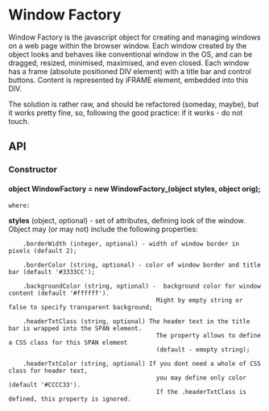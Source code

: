 # Window Factory

Window Factory is the javascript object for creating and managing windows on a web page within the browser window. Each window created by the object looks and behaves like conventional window in the OS, and can be dragged, resized, minimised, maximised, and even closed. Each window has a frame (absolute positioned DIV element) with a title bar and control buttons. Content is represented by iFRAME element, embedded into this DIV.

The solution is rather raw, and should be refactored (someday, maybe), but it works pretty fine, so, following the good practice: if it works - do not touch.

## API

### Constructor
      
#### object WindowFactory = new WindowFactory_(object styles, object orig);
      
	where:
          
  **styles** (object, optional) - set of attributes, defining look of the window. Object may (or may not) include the following properties:
                    
		.borderWidth (integer, optional) - width of window border in pixels (default 2);
                 
		.borderColor (string, optional) - color of window border and title bar (default '#3333CC');
                 
		.backgroundColor (string, optional) -  background color for window content (default '#ffffff'). 
                                             Might by empty string or false to specify transparent background;
               
		.headerTxtClass (string, optional) The header text in the title bar is wrapped into the SPAN element.
                                             The property allows to define a CSS class for this SPAN element
                                             (default - emopty string);
                                              
		.headerTxtColor (string, optional) If you dont need a whole of CSS class for header text, 
                                             you may define only color (default '#CCCC33').
                                             If the .headerTxtClass is defined, this property is ignored.
  
